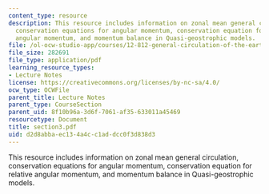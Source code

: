 ```yaml
---
content_type: resource
description: This resource includes information on zonal mean general circulation,
  conservation equations for angular momentum, conservation equation for relative
  angular momentum, and momentum balance in Quasi-geostrophic models.
file: /ol-ocw-studio-app/courses/12-812-general-circulation-of-the-earths-atmosphere-fall-2005/d2d8abbaec134a4cc1addcc0f3d838d3_section3.pdf
file_size: 282691
file_type: application/pdf
learning_resource_types:
- Lecture Notes
license: https://creativecommons.org/licenses/by-nc-sa/4.0/
ocw_type: OCWFile
parent_title: Lecture Notes
parent_type: CourseSection
parent_uid: 8f10b96a-3d6f-7061-af35-633011a45469
resourcetype: Document
title: section3.pdf
uid: d2d8abba-ec13-4a4c-c1ad-dcc0f3d838d3
---
```

This resource includes information on zonal mean general circulation, conservation equations for angular momentum, conservation equation for relative angular momentum, and momentum balance in Quasi-geostrophic models.